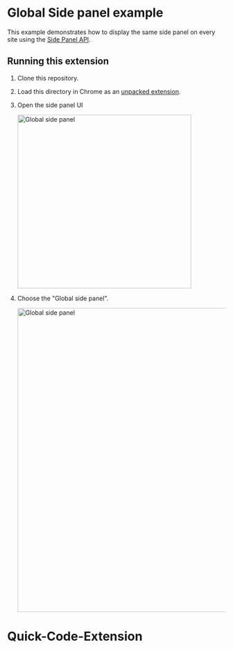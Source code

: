 # Global Side panel example

This example demonstrates how to display the same side panel on every site using the [Side Panel API](https://developer.chrome.com/docs/extensions/reference/sidePanel/).

## Running this extension

1. Clone this repository.
2. Load this directory in Chrome as an [unpacked extension](https://developer.chrome.com/docs/extensions/mv3/getstarted/development-basics/#load-unpacked).
3. Open the side panel UI

   <img src="../../.repo/images/global-side-panel.png" alt="Global side panel" width=400>

4. Choose the "Global side panel".

   <img src="../../.repo/images/global-side-panel-open.png" alt="Global side panel" width=700>
# Quick-Code-Extension
